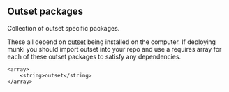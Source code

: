 ## Outset packages

Collection of outset specific packages.  

These all depend on [outset](https://github.com/chilcote/outset) being installed on the computer.  If deploying munki you should import outset into your repo and use a requires array for each of these outset packages to satisfy any dependencies.

```<key>requires</key>
<array>
	<string>outset</string>
</array>
```